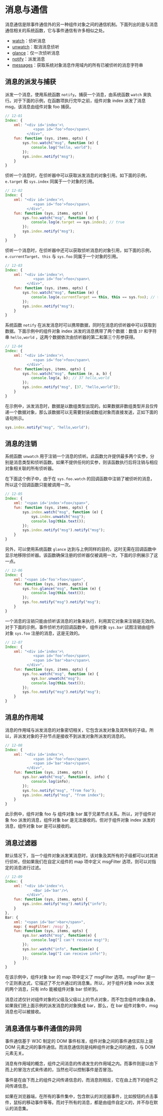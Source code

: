 # 消息与通信

消息通信是除事件通信外的另一种组件对象之间的通信机制。下面列出的是与消息通信相关的系统函数，它与事件通信有许多相似之处。

- [watch](/api#通信_watch)：侦听消息
- [unwatch](/api#通信_unwatch)：取消消息侦听
- [glance](/api#通信_glance)：仅一次侦听消息
- [notify](/api#通信_notify)：派发消息
- [messages](/api#通信_messages)：获取系统对象消息作用域内的所有已被侦听的消息字符串

## 消息的派发与捕获

派发一个消息，使用系统函数 `notify`。捕获一个消息，由系统函数 `watch` 来执行。对于下面的示例，在函数项执行完毕之前，组件对象 index 派发了消息 msg，该消息由组件对象 foo 捕获。

```js
// 12-01
Index: {
    xml: "<div id='index'>\
             <span id='foo'>foo</span>\
          </div>",
    fun: function (sys, items, opts) {
        sys.foo.watch("msg", function (e) {
            console.log("hello, world");
        });
        sys.index.notify("msg");
    }
}
```

侦听一个消息时，在侦听器中可以获取派发消息的对象引用。如下面的示例，`e.target` 和 `sys.index` 同属于一个对象的引用。

```js
// 12-02
Index: {
    xml: "<div id='index'>\
             <span id='foo'>foo</span>\
          </div>",
    fun: function (sys, items, opts) {
        sys.foo.watch("msg", function (e) {
            console.log(e.target == sys.index); // true
        });
        sys.index.notify("msg");
    }
}
```

侦听一个消息时，在侦听器中还可以获取侦听消息的对象引用，如下面的示例，`e.currentTarget`、`this` 与 `sys.foo` 同属于一个对象的引用。

```js
// 12-03
Index: {
    xml: "<div id='index'>\
             <span id='foo'>foo</span>\
          </div>",
    fun: function (sys, items, opts) {
        sys.foo.watch("msg", function (e) {
            console.log(e.currentTarget == this, this == sys.foo); // true true
        });
        sys.index.notify("msg");
    }
}
```

系统函数 `notify` 在派发消息时可以携带数据，同时在消息的侦听器中可以获取到数据。下面示例中的组件对象 index 派发的消息携带了两个数据：数值 `37` 和字符串 `hello,world` ，这两个数据依次由侦听器的第二和第三个形参获得。

```js
// 12-04
Index: {
    xml: "<div id='index'>\
             <span id='foo'>foo</span>\
          </div>",
    fun: function(sys, items, opts) {
        sys.foo.watch("msg", function (e, a, b) {
            console.log(a, b); // 37 hello,world
        });
        sys.index.notify("msg", [37, "hello,world"]);
    }
}
```

在示例中，派发消息时，数据是以数组类型出现的。如果数据非数组类型并且仅传递一个数据对象，那么该数据可以无需要封装成数组对象而直接发送，正如下面的语句所示。

```js
sys.index.notify("msg", "hello,world");
```

## 消息的注销

系统函数 `unwatch` 用于注销一个消息的侦听。此函数允许提供最多两个实参，分别是消息类型和侦听函数。如果不提供任何的实参，则该函数执行后将注销与相应对象相关联的所有侦听器。

在下面这个例子中，由于在 `sys.foo.watch` 的回调函数中注销了被侦听的消息，所以这个回调函数只能被调用一次。

```js
// 12-05
Index: {
    xml: "<span id='index'>foo</span>",
    fun: function (sys, items, opts) {
        sys.index.watch("msg", function (e) {
            sys.index.unwatch("msg");
            console.log(this.text());
        });
        sys.index.notify("msg").notify("msg");
    }
}
```

另外，可以使用系统函数 `glance` 达到与上例同样的目的，这时无需在回调函数中显示地移除侦听器。该函数确保注册的侦听器仅被调用一次，下面的示例展示了这一点。

```js
// 12-06
Index: {
    xml: "<span id='foo'>foo</span>",
    fun: function (sys, items, opts) {
        sys.foo.glance("msg", function (e) {
            console.log(this.text());
        });
        sys.foo.notify("msg").notify("msg");
    }
}
```

一个消息的注销只能由侦听该消息的对象来执行，利用其它对象来注销是无效的。对于下面的示例，事件侦听方的回调函数中，组件对象 `sys.bar` 试图注销由组件对象 `sys.foo` 注册的消息，这是无效的。

```js
// 12-07
Index: {
    xml: "<div id='index'>\
             <span id='foo'>foo</span>\
             <span id='bar'>bar</span>\
          </div>",
    fun: function (sys, items, opts) {
        sys.foo.watch("msg", function (e) {
            sys.bar.unwatch("msg");
            console.log(this.text());
        });
        sys.foo.notify("msg").notify("msg");
    }
}
```

## 消息的作用域

消息的作用域与派发消息的对象密切相关，它包含派发对象及其所有的子级。所以，非派发对象的子孙节点是接收不到派发对象所派发的消息的。

```js
// 12-08
Index: {
    xml: "<div id='index'>\
             <span id='foo'>foo</span>\
             <span id='bar'>bar</span>\
          </div>",
    fun: function (sys, items, opts) {
        sys.bar.watch("msg", function(e, info) {
            console.log(info);
        });
        sys.foo.notify("msg", "from foo");
		sys.index.notify("msg", "from index");
    }
}
```

此示例中，组件对象 foo 与 组件对象 bar 属于兄弟节点关系。所以，对于组件对象 foo 派发的消息，组件对象 bar 是无法接收的。但对于组件对象 index 派发的消息，组件对象 bar 是可以接收的。

## 消息过滤器

默认情况下，当一个组件对象派发某消息时，该对象及其所有的子级都可以对其进行侦听。但如果我们在自定义组件的 map 项中定义 msgFilter 选项，则可以对指定的消息进行过滤。

```js
// 12-09
Index: {
    xml: "<div id='index'>\
             <Bar id='bar'/>\
          </div>",
    fun: function (sys, items, opts) {
        sys.index.notify("msg").notify("info");
    }
},
Bar: {
    xml: "<span id='bar'>bar</span>",
	map: { msgFilter: /msg/ },
	fun: function (sys, items, opts) {
	    sys.bar.watch("msg", function(e) {
		    console.log("I can't receive msg!");
		});
		sys.bar.watch("info", function(e) {
		    console.log("I can receive info!");
		});
	}
}
```

在该示例中，组件对象 bar 的 map 项中定义了 msgFilter 选项。msgFilter 是一个正则表达式，它描述了不允许通过的消息集。所以，对于组件对象 index 派发的两个消息，只有 info 能被组件对象 bar 侦听到。

消息过滤仅针对组件对象的父级及父级以上的节点对象，而不包含组件对象自身。如果我们把上面示例的派发消息的对象换成 bar，那么，在 bar 组件对象中，msg 消息也可以被接收。

## 消息通信与事件通信的异同

事件通信基于 W3C 制定的 DOM 事件标准，组件对象之间的事件通信实际上是 DOM 元素之间的事件通信。而消息通信则是纯粹组件对象之间的通信，与 DOM 元素无关。

消息有作用域的概念，组件之间消息的传递发生的作用域之内。而事件则是以由下而上的冒泡方式来传递的，当然也可以控制事件是否冒泡。

事件是在由下而上的组件之间传递信息的，而消息则相反，它在由上而下的组件之间传递信息。

如果在浏览器端，在所有的事件集中，包含默认的浏览器事件，比如按钮的点击事件，鼠标的移动事件等等。而对于所有的消息，都是由组件自定义的，并不存在默认的消息集。